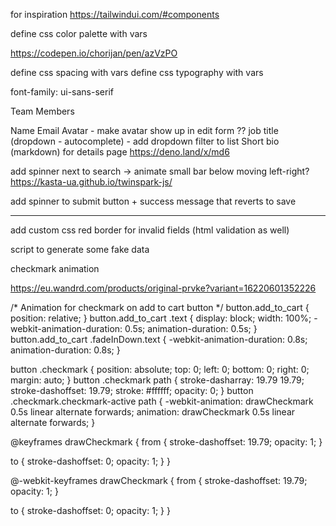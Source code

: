 for inspiration https://tailwindui.com/#components

define css color palette with vars

https://codepen.io/chorijan/pen/azVzPO

define css spacing with vars define css typography with vars

font-family: ui-sans-serif

Team Members

Name Email Avatar - make avatar show up in edit form ?? job title (dropdown -
autocomplete) - add dropdown filter to list Short bio (markdown) for details
page https://deno.land/x/md6

add spinner next to search -> animate small bar below moving left-right?
https://kasta-ua.github.io/twinspark-js/

add spinner to submit button + success message that reverts to save

---

add custom css red border for invalid fields (html validation as well)

script to generate some fake data

checkmark animation

https://eu.wandrd.com/products/original-prvke?variant=16220601352226

/* Animation for checkmark on add to cart button */ button.add_to_cart {
position: relative; } button.add_to_cart .text { display: block; width: 100%;
-webkit-animation-duration: 0.5s; animation-duration: 0.5s; } button.add_to_cart
.fadeInDown.text { -webkit-animation-duration: 0.8s; animation-duration: 0.8s; }

button .checkmark { position: absolute; top: 0; left: 0; bottom: 0; right: 0;
margin: auto; } button .checkmark path { stroke-dasharray: 19.79 19.79;
stroke-dashoffset: 19.79; stroke: #ffffff; opacity: 0; } button
.checkmark.checkmark-active path { -webkit-animation: drawCheckmark 0.5s linear
alternate forwards; animation: drawCheckmark 0.5s linear alternate forwards; }

@keyframes drawCheckmark { from { stroke-dashoffset: 19.79; opacity: 1; }

to { stroke-dashoffset: 0; opacity: 1; } }

@-webkit-keyframes drawCheckmark { from { stroke-dashoffset: 19.79; opacity: 1;
}

to { stroke-dashoffset: 0; opacity: 1; } }
